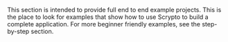 This section is intended to provide full end to end example projects. This is the place to look for examples that show how to use Scrypto to build a complete application. For more beginner friendly examples, see the step-by-step section.